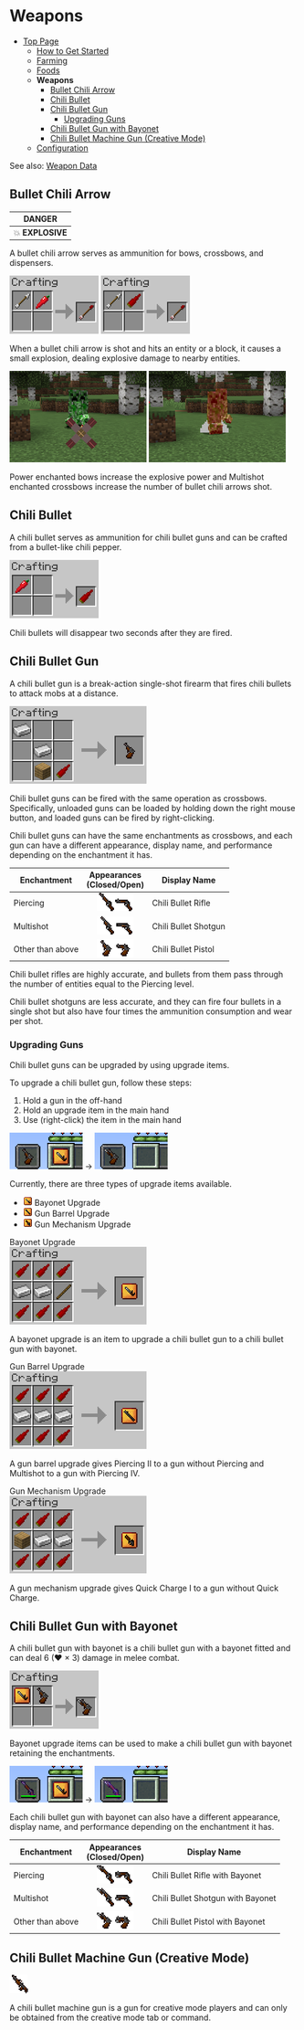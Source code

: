 # Weapons

- [Top Page](../index.html)
  - [How to Get Started](index.html)
  - [Farming](farming.html)
  - [Foods](foods.html)
  - **Weapons**
    - [Bullet Chili Arrow](#bullet-chili-arrow)
    - [Chili Bullet](#chili-bullet)
    - [Chili Bullet Gun](#chili-bullet-gun)
      - [Upgrading Guns](#upgrading-guns)
    - [Chili Bullet Gun with Bayonet](#chili-bullet-gun-with-bayonet)
    - [Chili Bullet Machine Gun (Creative Mode)](#chili-bullet-machine-gun-creative-mode)
  - [Configuration](config.html)

See also: [Weapon Data](../weapon_data.html)

## Bullet Chili Arrow

|DANGER|
|:-:|
|💥 **EXPLOSIVE**|

A bullet chili arrow serves as ammunition for bows, crossbows, and dispensers.

![Crafting bullet chili arrow from bullet-like chili pepper](../media/item/crafting/crafting_chili_arrow.png) ![Crafting bullet chili arrow from chili Bullet](../media/item/crafting/crafting_chili_arrow_from_bullet.png)

When a bullet chili arrow is shot and hits an entity or a block, it causes a small explosion, dealing explosive damage to nearby entities.

![Attack with bullet chili arrow 1](../media/item/misc/attack_with_chili_arrow_1.png) ![Attack with bullet chili arrow 2](../media/item/misc/attack_with_chili_arrow_2.png)

Power enchanted bows increase the explosive power and Multishot enchanted crossbows increase the number of bullet chili arrows shot.

## Chili Bullet

A chili bullet serves as ammunition for chili bullet guns and can be crafted from a bullet-like chili pepper.

![Crafting chili bullet](../media/item/crafting/crafting_chili_bullet.png)

Chili bullets will disappear two seconds after they are fired.

## Chili Bullet Gun

A chili bullet gun is a break-action single-shot firearm that fires chili bullets to attack mobs at a distance.

![Crafting chili bullet gun](../media/item/crafting/crafting_chili_bullet_gun.png)

Chili bullet guns can be fired with the same operation as crossbows. Specifically, unloaded guns can be loaded by holding down the right mouse button, and loaded guns can be fired by right-clicking.

Chili bullet guns can have the same enchantments as crossbows, and each gun can have a different appearance, display name, and performance depending on the enchantment it has.

|Enchantment|Appearances<br/>(Closed/Open)|Display Name|
|-----------|:---------------------------:|------------|
|Piercing|![ ](../media/item/rifle_32.png)![ ](../media/item/rifle_loading_32.png)|Chili Bullet Rifle|
|Multishot|![ ](../media/item/shotgun_32.png)![ ](../media/item/shotgun_loading_32.png)|Chili Bullet Shotgun|
|Other than above|![ ](../media/item/pistol_32.png)![ ](../media/item/pistol_loading_32.png)|Chili Bullet Pistol|

Chili bullet rifles are highly accurate, and bullets from them pass through the number of entities equal to the Piercing level.

Chili bullet shotguns are less accurate, and they can fire four bullets in a single shot but also have four times the ammunition consumption and wear per shot.

### Upgrading Guns

Chili bullet guns can be upgraded by using upgrade items.

To upgrade a chili bullet gun, follow these steps:

1. Hold a gun in the off-hand
2. Hold an upgrade item in the main hand
3. Use (right-click) the item in the main hand

![Upgrading chili bullet gun](../media/item/misc/upgrading_chili_bullet_gun.png) → ![Upgraded chili bullet gun with bayonet](../media/item/misc/upgraded_chili_bullet_gun_with_bayonet.png)

Currently, there are three types of upgrade items available.

- ![ ](../media/item/upgrade_gun_bayonet.png) Bayonet Upgrade
- ![ ](../media/item/upgrade_gun_barrel.png) Gun Barrel Upgrade
- ![ ](../media/item/upgrade_gun_mechanism.png) Gun Mechanism Upgrade

Bayonet Upgrade  
![Crafting bayonet upgrade](../media/item/crafting/crafting_upgrade_gun_bayonet.png)

A bayonet upgrade is an item to upgrade a chili bullet gun to a chili bullet gun with bayonet.

Gun Barrel Upgrade  
![Crafting gun barrel upgrade](../media/item/crafting/crafting_upgrade_gun_barrel.png)

A gun barrel upgrade gives Piercing II to a gun without Piercing and Multishot to a gun with Piercing IV.

Gun Mechanism Upgrade  
![Crafting gun mechanism upgrade](../media/item/crafting/crafting_upgrade_gun_mechanism.png)

A gun mechanism upgrade gives Quick Charge I to a gun without Quick Charge.

## Chili Bullet Gun with Bayonet

A chili bullet gun with bayonet is a chili bullet gun with a bayonet fitted and can deal 6 (♥ × 3) damage in melee combat.

![Crafting chili bullet gun with bayonet](../media/item/crafting/crafting_bayoneted_gun_v1.2.0.png)

Bayonet upgrade items can be used to make a chili bullet gun with bayonet retaining the enchantments.

![Upgrading chili bullet gun](../media/item/misc/upgrading_chili_bullet_gun_with_enchantments_and_damage.png) → ![Upgraded chili bullet gun with bayonet](../media/item/misc/upgraded_chili_bullet_gun_with_bayonet_enchantments_and_damage.png)

Each chili bullet gun with bayonet can also have a different appearance, display name, and performance depending on the enchantment it has.

|Enchantment|Appearances<br/>(Closed/Open)|Display Name|
|-----------|:---------------------------:|------------|
|Piercing|![ ](../media/item/rifle_bayoneted_32.png)![ ](../media/item/rifle_bayoneted_loading_32.png)|Chili Bullet Rifle with Bayonet|
|Multishot|![ ](../media/item/shotgun_bayoneted_32.png)![ ](../media/item/shotgun_bayoneted_loading_32.png)|Chili Bullet Shotgun with Bayonet|
|Other than above|![ ](../media/item/pistol_bayoneted_32.png)![ ](../media/item/pistol_bayoneted_loading_32.png)|Chili Bullet Pistol with Bayonet|

## Chili Bullet Machine Gun (Creative Mode)

![ ](../media/item/machine_gun_32.png)

A chili bullet machine gun is a gun for creative mode players and can only be obtained from the creative mode tab or command.
